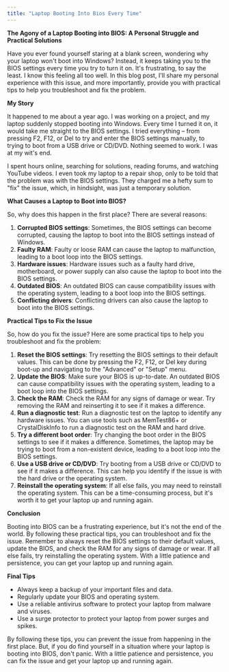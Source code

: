 ```yaml
---
title: "Laptop Booting Into Bios Every Time"
---
```


**The Agony of a Laptop Booting into BIOS: A Personal Struggle and Practical Solutions**

Have you ever found yourself staring at a blank screen, wondering why your laptop won't boot into Windows? Instead, it keeps taking you to the BIOS settings every time you try to turn it on. It's frustrating, to say the least. I know this feeling all too well. In this blog post, I'll share my personal experience with this issue, and more importantly, provide you with practical tips to help you troubleshoot and fix the problem.

**My Story**

It happened to me about a year ago. I was working on a project, and my laptop suddenly stopped booting into Windows. Every time I turned it on, it would take me straight to the BIOS settings. I tried everything – from pressing F2, F12, or Del to try and enter the BIOS settings manually, to trying to boot from a USB drive or CD/DVD. Nothing seemed to work. I was at my wit's end.

I spent hours online, searching for solutions, reading forums, and watching YouTube videos. I even took my laptop to a repair shop, only to be told that the problem was with the BIOS settings. They charged me a hefty sum to "fix" the issue, which, in hindsight, was just a temporary solution.

**What Causes a Laptop to Boot into BIOS?**

So, why does this happen in the first place? There are several reasons:

1. **Corrupted BIOS settings**: Sometimes, the BIOS settings can become corrupted, causing the laptop to boot into the BIOS settings instead of Windows.
2. **Faulty RAM**: Faulty or loose RAM can cause the laptop to malfunction, leading to a boot loop into the BIOS settings.
3. **Hardware issues**: Hardware issues such as a faulty hard drive, motherboard, or power supply can also cause the laptop to boot into the BIOS settings.
4. **Outdated BIOS**: An outdated BIOS can cause compatibility issues with the operating system, leading to a boot loop into the BIOS settings.
5. **Conflicting drivers**: Conflicting drivers can also cause the laptop to boot into the BIOS settings.

**Practical Tips to Fix the Issue**

So, how do you fix the issue? Here are some practical tips to help you troubleshoot and fix the problem:

1. **Reset the BIOS settings**: Try resetting the BIOS settings to their default values. This can be done by pressing the F2, F12, or Del key during boot-up and navigating to the "Advanced" or "Setup" menu.
2. **Update the BIOS**: Make sure your BIOS is up-to-date. An outdated BIOS can cause compatibility issues with the operating system, leading to a boot loop into the BIOS settings.
3. **Check the RAM**: Check the RAM for any signs of damage or wear. Try removing the RAM and reinserting it to see if it makes a difference.
4. **Run a diagnostic test**: Run a diagnostic test on the laptop to identify any hardware issues. You can use tools such as MemTest86+ or CrystalDiskInfo to run a diagnostic test on the RAM and hard drive.
5. **Try a different boot order**: Try changing the boot order in the BIOS settings to see if it makes a difference. Sometimes, the laptop may be trying to boot from a non-existent device, leading to a boot loop into the BIOS settings.
6. **Use a USB drive or CD/DVD**: Try booting from a USB drive or CD/DVD to see if it makes a difference. This can help you identify if the issue is with the hard drive or the operating system.
7. **Reinstall the operating system**: If all else fails, you may need to reinstall the operating system. This can be a time-consuming process, but it's worth it to get your laptop up and running again.

**Conclusion**

Booting into BIOS can be a frustrating experience, but it's not the end of the world. By following these practical tips, you can troubleshoot and fix the issue. Remember to always reset the BIOS settings to their default values, update the BIOS, and check the RAM for any signs of damage or wear. If all else fails, try reinstalling the operating system. With a little patience and persistence, you can get your laptop up and running again.

**Final Tips**

* Always keep a backup of your important files and data.
* Regularly update your BIOS and operating system.
* Use a reliable antivirus software to protect your laptop from malware and viruses.
* Use a surge protector to protect your laptop from power surges and spikes.

By following these tips, you can prevent the issue from happening in the first place. But, if you do find yourself in a situation where your laptop is booting into BIOS, don't panic. With a little patience and persistence, you can fix the issue and get your laptop up and running again.